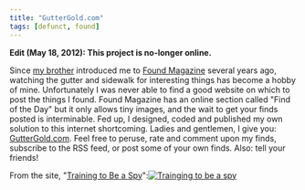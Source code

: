 ```yaml
---
title: "GutterGold.com"
tags: [defunct, found]
---
```


**Edit (May 18, 2012): This project is no-longer online.**

Since [my brother](https://thatsmathematics.com/blog/about-me/) introduced
me to [Found Magazine](http://foundmagazine.com/) several years ago,
watching the gutter and sidewalk for interesting things has become a hobby of
mine. Unfortunately I was never able to find a good website on which to post
the things I found. Found Magazine has an online section called "Find of the
Day" but it only allows tiny images, and the wait to get your finds posted is
interminable. Fed up, I designed, coded and published my own solution to this
internet shortcoming. Ladies and gentlemen, I give you: [GutterGold.com](http://www.guttergold.com). Feel free to peruse, rate
and comment upon my finds, subscribe to the RSS feed, or post some of your own
finds. Also: tell your friends!

From the site, "[Training to Be a Spy](http://www.guttergold.com/find.php?f=46)":[![Trainging to be a spy](/uploads/2009/01/46_med.jpg "Trainging to be a spy")](http://www.guttergold.com/find.php?f=46)
